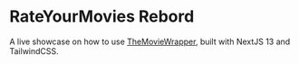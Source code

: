 # RateYourMovies Rebord

A live showcase on how to use [TheMovieWrapper](https://github.com/matfire/TheMovieWrapper), built with NextJS 13 and TailwindCSS.